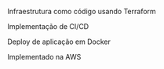Infraestrutura como código usando Terraform

Implementação de CI/CD

Deploy de aplicação em Docker

Implementado na AWS